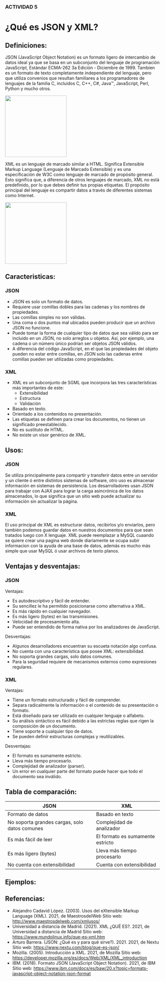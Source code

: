 ### ACTIVIDAD 5

# ¿Qué es JSON y XML?

## Definiciones:

JSON (JavaScript Object Notation) es un formato ligero de intercambio de datos ideal ya que se basa en un subconjunto del lenguaje de programación JavaScript, Estándar ECMA-262 3a Edición - Diciembre de 1999. Tambien es un formato de texto completamente independiente del lenguaje, pero que utiliza convenios que resultan familiares a los programadores de lenguajes de la familia C, incluidos C, C++, C#, Java™, JavaScript, Perl, Python y mucho otros.

<img src="https://upload.wikimedia.org/wikipedia/commons/thumb/c/c9/JSON_vector_logo.svg/1200px-JSON_vector_logo.svg.png
" width="200" height="200" />

XML es un lenguaje de marcado similar a HTML. Significa Extensible Markup Language (Lenguaje de Marcado Extensible) y es una especificación de W3C como lenguaje de marcado de propósito general. Esto significa que, a diferencia de otros lenguajes de marcado, XML no está predefinido, por lo que debes definir tus propias etiquetas. El propósito principal del lenguaje es compartir datos a través de diferentes sistemas como Internet.

<img src="https://blog.gosocket.net/wp-content/uploads/2015/03/Collection-of-XML-documents.png" width="200" height="200" />

## Caracteristicas:

### JSON
- JSON es solo un formato de datos.
- Requiere usar comillas dobles para las cadenas y los nombres de propiedades. 
- Las comillas simples no son válidas.
- Una coma o dos puntos mal ubicados pueden producir que un archivo JSON no funcione. 
- Puede tomar la forma de cualquier tipo de datos que sea válido para ser incluido en un JSON, no solo arreglos u objetos. Así, por ejemplo, una cadena o un número único podrían ser objetos JSON válidos.
- A diferencia del código JavaScript, en el que las propiedades del objeto pueden no estar entre comillas, en JSON solo las cadenas entre comillas pueden ser utilizadas como propiedades.

### XML
- XML es un subconjunto de SGML que incorpora las tres características más importantes de este:
    - Extensibilidad
    - Estructura
    - Validación
- Basado en texto.
- Orientado a los contenidos no presentación.
- Las etiquetas se definen para crear los documentos, no tienen un significado preestablecido.
- No es sustituto de HTML.
- No existe un visor genérico de XML.

## Usos:

### JSON
Se utiliza principalmente para compartir y transferir datos entre un servidor y un cliente ó entre distintos sistemas de software, otro uso es almacenar información en sistemas de persistencia. Los desarrolladores usan JSON para trabajar con AJAX para lograr la carga asincrónica de los datos almacenados, lo que significa que un sitio web puede actualizar su información sin actualizar la página.

### XML
El uso principal de XML es estructurar datos, recibirlos y/o enviarlos, pero también podemos guardar datos en nuestros documentos para que sean tratados luego con X lenguaje. XML puede reemplazar a MySQL cuaando se quiere crear una pagina web donde diariamente se ocupa subir informacion con la ayuda de una base de datos, además es mucho más simple que usar MySQL ó usar archivos de texto planos.

## Ventajas y desventajas:

### JSON

Ventajas: 
- Es autodescriptivo y fácil de entender.
- Su sencillez le ha permitido posicionarse como alternativa a XML.
- Es más rápido en cualquier navegador.
- Es más ligero (bytes) en las transmisiones.
- Velocidad de procesamiento alta.
- Puede ser entendido de forma nativa por los analizadores de JavaScript.

Desventajas:
- Algunos desarrolladores encuentran su escueta notación algo confusa.
- No cuenta con una característica que posee XML: extensibilidad.
- No soporta grandes cargas, solo datos comunes.
- Para la seguridad requiere de mecanismos externos como expresiones regulares.

### XML

Ventajas:
- Tiene un formato estructurado y fácil de comprender.
- Separa radicalmente la información o el contenido de su presentación o formato.
- Está diseñado para ser utilizado en cualquier lenguaje o alfabeto.
- Su análisis sintáctico es fácil debido a las estrictas reglas que rigen la composición de un documento.
- Tiene soporte a cualquier tipo de datos.
- Se pueden definir estructuras complejas y reutilizables.

Desventajas:
- El formato es sumamente estricto.
- Lleva más tiempo procesarlo.
- Complejidad de analizador (parser).
- Un error en cualquier parte del formato puede hacer que todo el documento sea inválido.

## Tabla de comparación:

| JSON | XML|
| ---- | --- |
| Formato de datos | Basado en texto |
| No soporta grandes cargas, solo datos comunes | Complejidad de analizador |
| Es más fácil de leer | El formato es sumamente estricto |
| Es más ligero (bytes) | Lleva más tiempo procesarlo |
| No cuenta con extensibilidad | Cuenta con extensibilidad |

## Ejemplos:

## Referencias:
- Alejandro Cadavid López. (2003). Usos del eXtensible Markup Language (XML). 2021, de MaestrosdelWeb Sitio web: http://www.maestrosdelweb.com/xmlusos/
- Universidad a distancia de Madrid. (2021). XML ¿QUÉ ES?. 2021, de Universidad a distancia de Madrid Sitio web: https://www.mundolinux.info/que-es-xml.htm
- Arturo Barrera. (JSON: ¿Qué es y para qué sirve?). 2021. 2021, de Nextu Sitio web: https://www.nextu.com/blog/que-es-json/
- Mozilla. (2005). Introducción a XML. 2021, de Mozilla Sitio web: https://developer.mozilla.org/es/docs/Web/XML/XML_introduction
- IBM. (2018). Formato JSON (JavaScript Object Notation). 2021, de IBM Sitio web: https://www.ibm.com/docs/es/baw/20.x?topic=formats-javascript-object-notation-json-format


